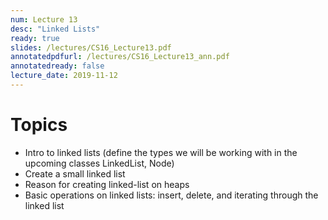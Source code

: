 ```yaml
---
num: Lecture 13
desc: "Linked Lists"
ready: true
slides: /lectures/CS16_Lecture13.pdf
annotatedpdfurl: /lectures/CS16_Lecture13_ann.pdf
annotatedready: false
lecture_date: 2019-11-12 
---
```



# Topics
* Intro to linked lists (define the types we will be working with in the upcoming classes LinkedList, Node)
* Create a small linked list
* Reason for creating linked-list on heaps
* Basic operations on linked lists: insert, delete, and iterating through the linked list

